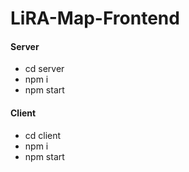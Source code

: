 # LiRA-Map-Frontend


#### Server
 - cd server
 - npm i
 - npm start

#### Client
 - cd client
 - npm i
 - npm start
